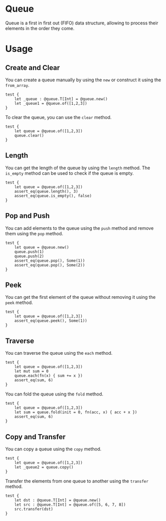 # Queue

Queue is a first in first out (FIFO) data structure, allowing to process their elements in the order they come.

# Usage

## Create and Clear
You can create a queue manually by using the `new` or construct it using the `from_array`.
```moonbit
test {
    let _queue : @queue.T[Int] = @queue.new()
    let _queue1 = @queue.of([1,2,3])
}
```

To clear the queue, you can use the `clear` method.
```moonbit
test {
    let queue = @queue.of([1,2,3])
    queue.clear()
}
```

## Length
You can get the length of the queue by using the `length` method. The `is_empty` method can be used to check if the queue is empty.
```moonbit
test {
    let queue = @queue.of([1,2,3])
    assert_eq(queue.length(), 3)
    assert_eq(queue.is_empty(), false)
}
```

## Pop and Push
You can add elements to the queue using the `push` method and remove them using the `pop` method.
```moonbit
test {
    let queue = @queue.new()
    queue.push(1)
    queue.push(2)
    assert_eq(queue.pop(), Some(1))
    assert_eq(queue.pop(), Some(2))
}
```

## Peek
You can get the first element of the queue without removing it using the `peek` method.
```moonbit
test {
    let queue = @queue.of([1,2,3])
    assert_eq(queue.peek(), Some(1))
}
```

## Traverse

You can traverse the queue using the `each` method.

```moonbit
test {
    let queue = @queue.of([1,2,3])
    let mut sum = 0
    queue.each(fn(x) { sum += x })
    assert_eq(sum, 6)
}
```

You can fold the queue using the `fold` method.
```moonbit
test {
    let queue = @queue.of([1,2,3])
    let sum = queue.fold(init = 0, fn(acc, x) { acc + x })
    assert_eq(sum, 6)
}
```

## Copy and Transfer
You can copy a queue using the `copy` method.
```moonbit
test {
    let queue = @queue.of([1,2,3])
    let _queue2 = queue.copy()
}
```

Transfer the elements from one queue to another using the `transfer` method.
```moonbit
test {
    let dst : @queue.T[Int] = @queue.new()
    let src : @queue.T[Int] = @queue.of([5, 6, 7, 8])
    src.transfer(dst)
}
```